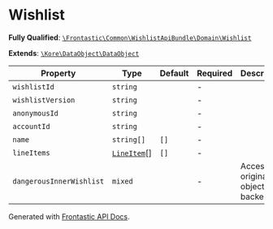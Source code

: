 #  Wishlist

**Fully Qualified**: [`\Frontastic\Common\WishlistApiBundle\Domain\Wishlist`](../../../../src/php/WishlistApiBundle/Domain/Wishlist.php)

**Extends**: [`\Kore\DataObject\DataObject`](https://github.com/kore/DataObject)

Property|Type|Default|Required|Description
--------|----|-------|--------|-----------
`wishlistId` | `string` |  | - | 
`wishlistVersion` | `string` |  | - | 
`anonymousId` | `string` |  | - | 
`accountId` | `string` |  | - | 
`name` | `string[]` | `[]` | - | 
`lineItems` | [`LineItem`](LineItem.md)[] | `[]` | - | 
`dangerousInnerWishlist` | `mixed` |  | - | Access original object from backend

Generated with [Frontastic API Docs](https://github.com/FrontasticGmbH/apidocs).
